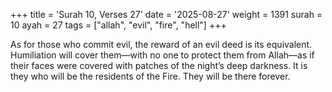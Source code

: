 +++
title = 'Surah 10, Verses 27'
date = '2025-08-27'
weight = 1391
surah = 10
ayah = 27
tags = ["allah", "evil", "fire", "hell"]
+++

As for those who commit evil, the reward of an evil deed is its equivalent. Humiliation will cover them—with no one to protect them from Allah—as if their faces were covered with patches of the night’s deep darkness. It is they who will be the residents of the Fire. They will be there forever.